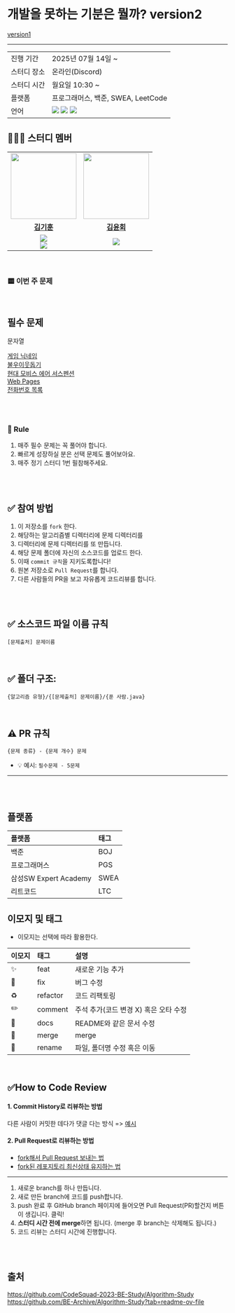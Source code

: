 # 개발을 못하는 기분은 뭘까? version2

[version1](https://github.com/oneul0/Algorithm_Study)  

---
<table>
  <tr>
    <td>진행 기간</td>
    <td>2025년 07월 14일 ~ </td>
  </tr>
  <tr>
    <td>스터디 장소</td>
    <td>온라인(Discord)</td>
  </tr>
  <tr>
    <td>스터디 시간</td>
    <td>월요일 10:30 ~
  </tr>
  <tr>
    <td>플랫폼</td>
    <td>프로그래머스, 백준, SWEA, LeetCode</td>
  </tr>
  <tr>
    <td>언어</td>
    <td><img src="https://img.shields.io/badge/Java-007396.svg?&style=for-the-badge&logo=openjdk&logoColor=white"> 
        <img src="https://img.shields.io/badge/C++-00599C.svg?&style=for-the-badge&logo=C%2B%2B&logoColor=white"> 
        <img src="https://img.shields.io/badge/Python-3776AB?style=for-the-badge&logo=python&logoColor=white">
    </td>
  </tr>
</table>


## 👩‍👦‍👦 **스터디 멤버**
<table>
 <tr>
    <td align="center"><a href="https://github.com/oneul0"><img src="https://avatars.githubusercontent.com/oneul0" width="150px;" alt=""></td>
    <td align="center"><a href="https://github.com/051198Hz"><img src="https://avatars.githubusercontent.com/051198Hz" width="150px;" alt=""></td>
  </tr>
  <tr>
    <td align="center"><a href="https://github.com/oneul0"><b>김기훈</b></td>
      <td align="center"><a href="https://github.com/051198Hz"><b>김윤회</b></td>
  </tr>
  <tr> 
    <td align="center">
      <img src="https://img.shields.io/badge/Java-007396.svg?&style=for-the-badge&logo=openjdk&logoColor=white"> </br>
        <img src="https://img.shields.io/badge/C++-00599C.svg?&style=for-the-badge&logo=C%2B%2B&logoColor=white">   </td>
    <td align="center">
      <img src="https://img.shields.io/badge/swift-F2F2F2.svg?&style=for-the-badge&logo=swift&logoColor=F23E2E"> </br>
    </td>
  </tr> 
</table>
 
<br />



### 🟨 이번 주 문제

</br>

## 필수 문제  

문자열   
  
[게임 닉네임](https://www.acmicpc.net/problem/16934)  
[불우이웃돕기](https://www.acmicpc.net/problem/1414)  
[현대 모비스 에어 서스펜션](https://www.acmicpc.net/problem/25970)  
[Web Pages](https://www.acmicpc.net/problem/5076)  
[전화번호 목록](https://www.acmicpc.net/problem/5052)  

 </br>


<br />

### :pencil: Rule  
1. 매주 필수 문제는 꼭 풀어야 합니다.
2. 빠르게 성장하실 분은 선택 문제도 풀어보아요.
3. 매주 정기 스터디 1번 필참해주세요.

<br />
<br />

## ✅ 참여 방법
1. 이 저장소를 `fork` 한다. 
2. 해당하는 알고리즘별 디렉터리에 문제 디렉터리를 
3. 디렉터리에 문제 디렉터리를 또 만듭니다. 
4. 해당 문제 폴더에 자신의 소스코드를 업로드 한다. 
5. 이때 `commit 규칙`을 지키도록합니다!
6. 원본 저장소로 `Pull Request`를 합니다. 
7. 다른 사람들의 PR을 보고 자유롭게 코드리뷰를 합니다.

<br />
<br />

## ✅ 소스코드 파일 이름 규칙

``` 
[문제출처] 문제이름
```

<br />

## ✅ 폴더 구조: 
```
{알고리즘 유형}/{[문제출처] 문제이름}/{푼 사람.java}
```
<br/>

## ⚠️ PR 규칙

```
{문제 종류} - {문제 개수} 문제
```

- 💡 예시: `필수문제 - 5문제`

---

<br />
<br />

## 플랫폼

| 플랫폼    | 태그  |
|:-------|:----|
| 백준     | BOJ |
| 프로그래머스 | PGS |
| 삼성SW Expert Academy | SWEA |
| 리트코드   | LTC |

## 이모지 및 태그

- 이모지는 선택에 따라 활용한다.

| 이모지 | 태그       | 설명                      |
|:----|:---------|:------------------------|
| ✨   | feat     | 새로운 기능 추가               |
| 🐛  | fix      | 버그 수정                   |
| ♻️  | refactor | 코드 리팩토링                 |
| ✏️  | comment  | 주석 추가(코드 변경 X) 혹은 오타 수정 |
| 📝  | docs     | README와 같은 문서 수정        |
| 🔀  | merge    | merge                   |
| 🚚  | rename   | 파일, 폴더명 수정 혹은 이동        |




<br/>

## ✅How to Code Review   
#### 1. Commit History로 리뷰하는 방법 
다른 사람이 커밋한 데다가 댓글 다는 방식 =>
[예시](https://github.com/ohgyun/using-github-for-code-reviews/commit/8a85b15805237214aea83a1131f0548b3b69a2d8)    

#### 2. Pull Request로 리뷰하는 방법   
- [fork해서 Pull Request 보내는 법](https://wayhome25.github.io/git/2017/07/08/git-first-pull-request-story/)  
- [fork된 레포지토리 최신상태 유지하는 법](https://jybaek.tistory.com/775)   
-------

1) 새로운 branch를 하나 만듭니다.  
2) 새로 만든 branch에 코드를 push합니다.  
3) push 완료 후 GitHub branch 페이지에 들어오면 Pull Request(PR)할건지 버튼이 생깁니다. 클릭!
4) <b>스터디 시간 전에 merge</b>하면 됩니다. (merge 후 branch는 삭제해도 됩니다.)
5) 코드 리뷰는 스터디 시간에 진행합니다.

<br />
<br />
                 


## 출처
https://github.com/CodeSquad-2023-BE-Study/Algorithm-Study <br />
https://github.com/BE-Archive/Algorithm-Study?tab=readme-ov-file <br />
